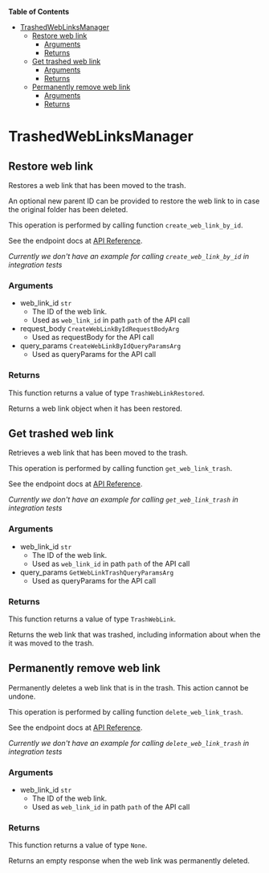 <!-- START doctoc generated TOC please keep comment here to allow auto update -->
<!-- DON'T EDIT THIS SECTION, INSTEAD RE-RUN doctoc TO UPDATE -->
**Table of Contents**

- [TrashedWebLinksManager](#trashedweblinksmanager)
  - [Restore web link](#restore-web-link)
    - [Arguments](#arguments)
    - [Returns](#returns)
  - [Get trashed web link](#get-trashed-web-link)
    - [Arguments](#arguments-1)
    - [Returns](#returns-1)
  - [Permanently remove web link](#permanently-remove-web-link)
    - [Arguments](#arguments-2)
    - [Returns](#returns-2)

<!-- END doctoc generated TOC please keep comment here to allow auto update -->

# TrashedWebLinksManager

## Restore web link

Restores a web link that has been moved to the trash.

An optional new parent ID can be provided to restore the  web link to in case
the original folder has been deleted.

This operation is performed by calling function `create_web_link_by_id`.

See the endpoint docs at
[API Reference](https://developer.box.com/reference/post-web-links-id/).

*Currently we don't have an example for calling `create_web_link_by_id` in integration tests*

### Arguments

- web_link_id `str`
  - The ID of the web link.
  - Used as `web_link_id` in path `path` of the API call
- request_body `CreateWebLinkByIdRequestBodyArg`
  - Used as requestBody for the API call
- query_params `CreateWebLinkByIdQueryParamsArg`
  - Used as queryParams for the API call


### Returns

This function returns a value of type `TrashWebLinkRestored`.

Returns a web link object when it has been restored.


## Get trashed web link

Retrieves a web link that has been moved to the trash.

This operation is performed by calling function `get_web_link_trash`.

See the endpoint docs at
[API Reference](https://developer.box.com/reference/get-web-links-id-trash/).

*Currently we don't have an example for calling `get_web_link_trash` in integration tests*

### Arguments

- web_link_id `str`
  - The ID of the web link.
  - Used as `web_link_id` in path `path` of the API call
- query_params `GetWebLinkTrashQueryParamsArg`
  - Used as queryParams for the API call


### Returns

This function returns a value of type `TrashWebLink`.

Returns the web link that was trashed,
including information about when the it
was moved to the trash.


## Permanently remove web link

Permanently deletes a web link that is in the trash.
This action cannot be undone.

This operation is performed by calling function `delete_web_link_trash`.

See the endpoint docs at
[API Reference](https://developer.box.com/reference/delete-web-links-id-trash/).

*Currently we don't have an example for calling `delete_web_link_trash` in integration tests*

### Arguments

- web_link_id `str`
  - The ID of the web link.
  - Used as `web_link_id` in path `path` of the API call


### Returns

This function returns a value of type `None`.

Returns an empty response when the web link was
permanently deleted.


